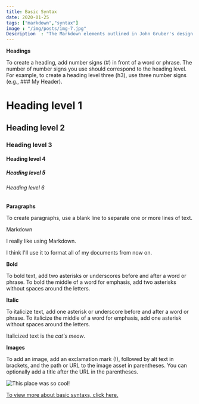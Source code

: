 ```yaml
---
title: Basic Syntax
date: 2020-01-25
tags: ["markdown","syntax"]
image : "/img/posts/img-7.jpg"
Description  : "The Markdown elements outlined in John Gruber's design document..."
---
```


**Headings**

To create a heading, add number signs (#) in front of a word or phrase. The number of number signs you use should correspond to the heading level. For example, to create a heading level three (h3), use three number signs (e.g., ### My Header).
&nbsp;
# Heading level 1 	
## Heading level 2 	
### Heading level 3 
#### Heading level 4 
##### Heading level 5 
###### Heading level 6 	

**Paragraphs**

To create paragraphs, use a blank line to separate one or more lines of text.

Markdown

I really like using Markdown.

I think I'll use it to format all of my documents from now on.

**Bold**

To bold text, add two asterisks or underscores before and after a word or phrase. To bold the middle of a word for emphasis, add two asterisks without spaces around the letters.

**Italic**

To italicize text, add one asterisk or underscore before and after a word or phrase. To italicize the middle of a word for emphasis, add one asterisk without spaces around the letters.

Italicized text is the *cat's meow*.

**Images**

To add an image, add an exclamation mark (!), followed by alt text in brackets, and the path or URL to the image asset in parentheses. You can optionally add a title after the URL in the parentheses.

![This place was so cool!](/img/posts/img-12.jpg "Just an Image")

[To view more about basic syntaxs, click here.](https://www.markdownguide.org/basic-syntax/)